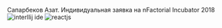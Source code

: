 Сапарбеков Азат. Индивидуальная заявка на nFactorial Incubator 2018
![interllij ide](https://user-images.githubusercontent.com/19211480/41726279-9d121570-7593-11e8-9be0-319c1f7a78b6.png)
![reactjs](https://user-images.githubusercontent.com/19211480/41726258-91b93b40-7593-11e8-9fe5-bfe2ae11ab1e.png)
